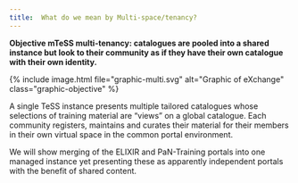 ```yaml
---
title:  What do we mean by Multi-space/tenancy?
---
```


**Objective mTeSS multi-tenancy: catalogues are pooled into a shared instance but look to their community as if they have their own catalogue with their own identity.**

<div class="row">
<div class="col-12 col-md-6 col-lg-6">
{% include image.html file="graphic-multi.svg" alt="Graphic of eXchange" class="graphic-objective" %}
</div>
<div class="col-12 col-md-6 col-lg-6">
<p>
A single TeSS instance presents multiple tailored catalogues whose selections of training material are “views”  on a global catalogue. 
Each community registers, maintains and curates their material for their  members in their own virtual space in the common portal environment. 
</p>
<p>
We will show merging of the ELIXIR and PaN-Training portals into one managed instance 
yet presenting these as apparently independent portals with the benefit of shared content. 
</p>
</div>
</div>
